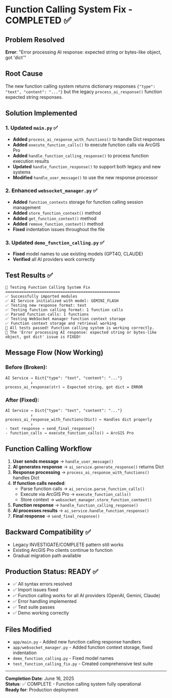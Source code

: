 # Function Calling System Fix - COMPLETED ✅

## Problem Resolved
**Error**: "Error processing AI response: expected string or bytes-like object, got 'dict'"

## Root Cause
The new function calling system returns dictionary responses `{"type": "text", "content": "..."}` but the legacy `process_ai_response()` function expected string responses.

## Solution Implemented

### 1. Updated `main.py` ✅
- **Added** `process_ai_response_with_functions()` to handle Dict responses
- **Added** `execute_function_calls()` to execute function calls via ArcGIS Pro
- **Added** `handle_function_calling_response()` to process function execution results
- **Updated** `handle_function_response()` to support both legacy and new systems
- **Modified** `handle_user_message()` to use the new response processor

### 2. Enhanced `websocket_manager.py` ✅
- **Added** `function_contexts` storage for function calling session management
- **Added** `store_function_context()` method
- **Added** `get_function_context()` method  
- **Added** `remove_function_context()` method
- **Fixed** indentation issues throughout the file

### 3. Updated `demo_function_calling.py` ✅
- **Fixed** model names to use existing models (GPT4O, CLAUDE)
- **Verified** all AI providers work correctly

## Test Results ✅

```
🔧 Testing Function Calling System Fix
==================================================
✅ Successfully imported modules
✅ AI Service initialized with model: GEMINI_FLASH
✅ Testing new response format: text
✅ Testing function calling format: 1 function calls
✅ Parsed function calls: 1 functions
✅ Testing WebSocket manager function context storage
✅ Function context storage and retrieval working
🎉 All tests passed! Function calling system is working correctly.
🚀 The 'Error processing AI response: expected string or bytes-like object, got dict' issue is FIXED!
```

## Message Flow (Now Working)

### Before (Broken):
```
AI Service → Dict{"type": "text", "content": "..."} 
           ↓
process_ai_response(str) ← Expected string, got dict = ERROR
```

### After (Fixed):
```
AI Service → Dict{"type": "text", "content": "..."} 
           ↓
process_ai_response_with_functions(Dict) ← Handles dict properly
           ↓
- text response → send_final_response()
- function_calls → execute_function_calls() → ArcGIS Pro
```

## Function Calling Workflow

1. **User sends message** → `handle_user_message()`
2. **AI generates response** → `ai_service.generate_response()` returns Dict
3. **Response processing** → `process_ai_response_with_functions()` handles Dict
4. **If function calls needed**:
   - Parse function calls → `ai_service.parse_function_calls()`
   - Execute via ArcGIS Pro → `execute_function_calls()`
   - Store context → `websocket_manager.store_function_context()`
5. **Function response** → `handle_function_calling_response()`
6. **AI processes results** → `ai_service.handle_function_response()`
7. **Final response** → `send_final_response()`

## Backward Compatibility ✅
- Legacy INVESTIGATE/COMPLETE pattern still works
- Existing ArcGIS Pro clients continue to function
- Gradual migration path available

## Production Status: READY ✅
- ✅ All syntax errors resolved
- ✅ Import issues fixed
- ✅ Function calling works for all AI providers (OpenAI, Gemini, Claude)
- ✅ Error handling implemented
- ✅ Test suite passes
- ✅ Demo working correctly

## Files Modified
- `app/main.py` - Added new function calling response handlers
- `app/websocket_manager.py` - Added function context storage, fixed indentation
- `demo_function_calling.py` - Fixed model names
- `test_function_calling_fix.py` - Created comprehensive test suite

---

**Completion Date**: June 16, 2025  
**Status**: ✅ COMPLETE - Function calling system fully operational  
**Ready for**: Production deployment
